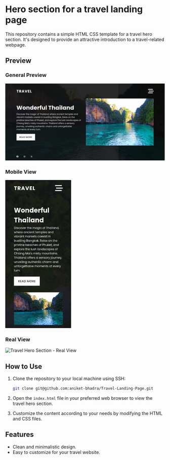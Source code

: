 # Hero section for a travel landing page

This repository contains a simple HTML CSS template for a travel hero section. It's designed to provide an attractive introduction to a travel-related webpage.

## Preview

### General Preview
![Travel Hero Section - General](https://github.com/aniket-bhadra/Travel-Landing-Page/blob/main/images/travel_page.png?raw=true)

### Mobile View
![Travel Hero Section - Mobile](https://github.com/aniket-bhadra/Travel-Landing-Page/blob/main/images/mobile-devices.png?raw=true)

### Real View
![Travel Hero Section - Real View](https://github.com/aniket-bhadra/Travel-Landing-Page/blob/main/images/travel-final.gif?raw=true)


## How to Use

1. Clone the repository to your local machine using SSH:

    ```bash
    git clone git@github.com:aniket-bhadra/Travel-Landing-Page.git
    ```

2. Open the `index.html` file in your preferred web browser to view the travel hero section.

3. Customize the content according to your needs by modifying the HTML and CSS files.

## Features

- Clean and minimalistic design.
- Easy to customize for your travel website.

